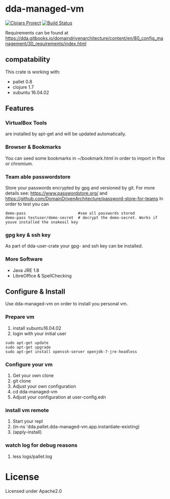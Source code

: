 # dda-managed-vm
[![Clojars Project](https://img.shields.io/clojars/v/dda/dda-managed-vm.svg)](https://clojars.org/dda/dda-managed-vm)
[![Build Status](https://travis-ci.org/DomainDrivenArchitecture/dda-managed-vm.svg?branch=master)](https://travis-ci.org/DomainDrivenArchitecture/dda-managed-vm)

Requirements can be found at https://dda.gitbooks.io/domaindrivenarchitecture/content/en/80_config_management/30_requirements/index.html

## compatability

This crate is working with:
 * pallet 0.8
 * clojure 1.7
 * xubuntu 16.04.02

## Features
### VirtualBox Tools
are installed by apt-get and will be updated automatically.

### Browser & Bookmarks
You can seed some bookmarks in ~/bookmark.html in order to import in ffox or chromium.

### Team able passwordstore
Store your passwords encrypted by gpg and versioned by git.
For more details see: https://www.passwordstore.org/ and https://github.com/DomainDrivenArchitecture/password-store-for-teams
In order to test you can
```
demo-pass                       #see all passwords stored
demo-pass testuser/demo-secret  # decrypt the demo-secret. Works if youve installed the snakeoil key
```

### gpg key & ssh key
As part of dda-user-crate your gpg- and ssh key can be installed.

### More Software
* Java JRE 1.8
* LibreOffice & SpellChecking


## Configure & Install
Use dda-managed-vm on order to install you personal vm.

### Prepare vm
1. install xubuntu16.04.02
2. login with your initial user
```
sudo apt-get update
sudo apt-get upgrade
sudo apt-get install openssh-server openjdk-7-jre-headless
```

### Configure your vm
1. Get your own clone
  1. git clone
2. Adjust your own configuration
  1. cd dda-managed-vm
  2. Adjust your configuration at user-config.edn

### install vm remote
1. Start your repl
2. (in-ns 'dda.pallet.dda-managed-vm.app.instantiate-existing)
3. (apply-install)

### watch log for debug reasons
1. less logs/pallet.log


# License
Licensed under Apache2.0
